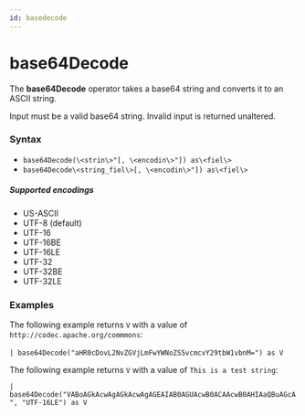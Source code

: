 ```yaml
---
id: basedecode
---
```


# base64Decode

The **base64Decode** operator takes a base64 string and converts it to
an ASCII string.

Input must be a valid base64 string. Invalid input is returned
unaltered. 

### Syntax

-   `base64Decode(\<strin\>"[, \<encodin\>"]) as\<fiel\>`
-   `base64Decode\<string_fiel\>[, \<encodin\>"]) as\<fiel\>`

##### Supported encodings

-   US-ASCII
-   UTF-8 (default)
-   UTF-16
-   UTF-16BE
-   UTF-16LE
-   UTF-32
-   UTF-32BE
-   UTF-32LE

### Examples

The following example returns `V` with a value of
`http://codec.apache.org/commmons`:

`| base64Decode("aHR0cDovL2NvZGVjLmFwYWNoZS5vcmcvY29tbW1vbnM=") as V`   

The following example returns `V` with a value of
`This is a test string`:

`| base64Decode("VABoAGkAcwAgAGkAcwAgAGEAIAB0AGUAcwB0ACAAcwB0AHIAaQBuAGcA", "UTF-16LE") as V`
